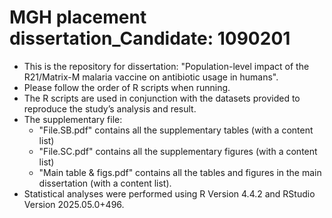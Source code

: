 # MGH placement dissertation_Candidate: 1090201
- This is the repository for dissertation: "Population-level impact of the R21/Matrix-M malaria vaccine on antibiotic usage in humans".
- Please follow the order of R scripts when running.
- The R scripts are used in conjunction with the datasets provided to reproduce the study’s analysis and result.
- The supplementary file:
  - "File.SB.pdf" contains all the supplementary tables (with a content list)
  - "File.SC.pdf" contains all the supplementary figures (with a content list)
  - "Main table & figs.pdf" contains all the tables and figures in the main dissertation (with a content list).
- Statistical analyses were performed using R Version 4.4.2 and RStudio Version 2025.05.0+496. 

 
